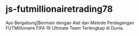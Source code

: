# js-futmillionairetrading78
Ayo Bergabung|Bermain dengan Alat dan Metode Perdagangan FUTMillionaire FIFA 19 Ultimate Team Terlengkap di Dunia.
